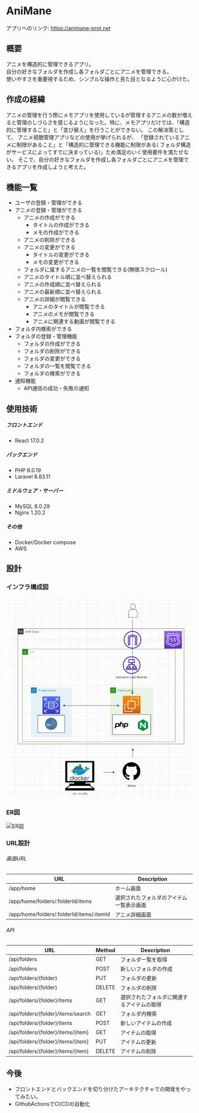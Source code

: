 # AniMane

アプリへのリンク: <https://animane-prot.net>

## 概要

アニメを構造的に管理できるアプリ。  
自分の好きなフォルダを作成し各フォルダごとにアニメを管理できる。  
使いやすさを重要視するため、シンプルな操作と見た目となるように心がけた。

## 作成の経緯

アニメの管理を行う際にメモアプリを使用しているが管理するアニメの数が増えると管理のしづらさを感じるようになった。特に、メモアプリだけでは、「構造的に管理すること」と「並び替え」を行うことができない。
この解決策として、 アニメ視聴管理アプリなどの使用が挙げられるが、 「登録されているアニメに制限があること」と「構造的に管理できる機能に制限がある(
フォルダ構造がサービスによってすでに決まっている)」ため満足のいく使用要件を満たせない。 そこで、自分の好きなフォルダを作成し各フォルダごとにアニメを管理できるアプリを作成しようと考えた。

## 機能一覧

- ユーザの登録・管理ができる
- アニメの登録・管理ができる
    - アニメの作成ができる
      - タイトルの作成ができる
      - メモの作成ができる
    - アニメの削除ができる
    - アニメの変更ができる
      - タイトルの変更ができる
      - メモの変更ができる
    - フォルダに属するアニメの一覧を閲覧できる(無限スクロール)
    - アニメのタイトル順に並べ替えられる
    - アニメの作成順に並べ替えられる
    - アニメの最新順に並べ替えられる
    - アニメの詳細が閲覧できる
      - アニメのタイトルが閲覧できる
      - アニメのメモが閲覧できる
      - アニメに関連する動画が閲覧できる
- フォルダ内検索ができる
- フォルダの登録・管理機能
    - フォルダの作成ができる
    - フォルダの削除ができる
    - フォルダの変更ができる
    - フォルダの一覧を閲覧できる
    - フォルダの検索ができる
- 通知機能
    - API通信の成功・失敗の通知

## 使用技術

##### フロントエンド

- React 17.0.2

##### バックエンド

- PHP 8.0.19
- Laravel 8.83.11

##### ミドルウェア・サーバー

- MySQL 8.0.29
- Nginx 1.20.2

##### その他

- Docker/Docker compose
- AWS

## 設計

### インフラ構成図
![インフラ構成図](image/インフラ構成図.png)
### ER図
![ER図](image/ER図.png)
### URL設計

###### 画面URL

| URL                                       | Description          |
|-------------------------------------------|----------------------|
| /app/home                                 | ホーム画面                |
| /app/home/folders/:folderId/items         | 選択されたフォルダのアイテム一覧表示画面 |
| /app/home/folders/:folderId/items/:itemId | アニメ詳細画面              |

###### API

| URL                                | Method | Description           |
|------------------------------------|--------|-----------------------|
| /api/folders                       | GET    | フォルダ一覧を取得             |
| /api/folders                       | POST   | 新しいフォルダの作成            |
| /api/folders/{folder}              | PUT    | フォルダの更新               |
| /api/folders/{folder}              | DELETE | フォルダの削除               |
| /api/folders/{folder}/items        | GET    | 選択されたフォルダに関連するアイテムの取得 |
| /api/folders/{folder}/items/search | GET    | フォルダ内検索               |
| /api/folders/{folder}/items        | POST   | 新しいアイテムの作成            |
| /api/folders/{folder}/items/{item} | GET    | アイテムの取得               |
| /api/folders/{folder}/items/{item} | PUT    | アイテムの更新               |
| /api/folders/{folder}/items/{item} | DELETE | アイテムの削除               |

## 今後

- フロントエンドとバックエンドを切り分けたアーキテクチャでの開発をやってみたい。
- GithubActionsでCI/CDの自動化
